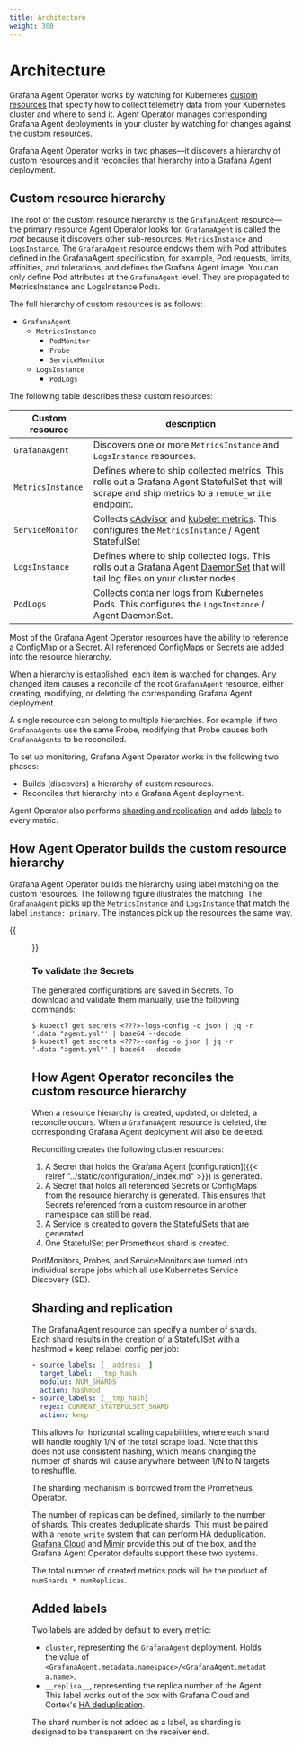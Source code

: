 ```yaml
---
title: Architecture
weight: 300
---
```


# Architecture

Grafana Agent Operator works by watching for Kubernetes [custom resources](https://kubernetes.io/docs/concepts/extend-kubernetes/api-extension/custom-resources/) that specify how to collect telemetry data from your Kubernetes cluster and where to send it. Agent Operator manages corresponding Grafana Agent deployments in your cluster by watching for changes against the custom resources.

Grafana Agent Operator works in two phases&mdash;it discovers a hierarchy of custom resources and it reconciles that hierarchy into a Grafana Agent deployment.

## Custom resource hierarchy

The root of the custom resource hierarchy is the `GrafanaAgent` resource&mdash;the primary resource Agent Operator looks for. `GrafanaAgent` is called the _root_ because it
discovers other sub-resources, `MetricsInstance` and `LogsInstance`. The `GrafanaAgent` resource endows them with Pod attributes defined in the GrafanaAgent specification, for example, Pod requests, limits, affinities, and tolerations, and defines the Grafana Agent image. You can only define Pod attributes at the `GrafanaAgent` level. They are propagated to MetricsInstance and LogsInstance Pods.

The full hierarchy of custom resources is as follows:

- `GrafanaAgent`
    - `MetricsInstance`
        - `PodMonitor`
        - `Probe`
        - `ServiceMonitor`
    - `LogsInstance`
        - `PodLogs`

The following table describes these custom resources:

| Custom resource | description |
|---|---|
| `GrafanaAgent` | Discovers one or more `MetricsInstance` and `LogsInstance` resources. |
| `MetricsInstance` | Defines where to ship collected metrics. This rolls out a Grafana Agent StatefulSet that will scrape and ship metrics to a `remote_write` endpoint. |
| `ServiceMonitor` | Collects [cAdvisor](https://github.com/google/cadvisor) and [kubelet metrics](https://github.com/kubernetes/kube-state-metrics). This configures the `MetricsInstance` / Agent StatefulSet |
| `LogsInstance` | Defines where to ship collected logs. This rolls out a Grafana Agent [DaemonSet](https://kubernetes.io/docs/concepts/workloads/controllers/daemonset/) that will tail log files on your cluster nodes. |
| `PodLogs` | Collects container logs from Kubernetes Pods. This configures the `LogsInstance` / Agent DaemonSet. |

Most of the Grafana Agent Operator resources have the ability to reference a [ConfigMap](https://kubernetes.io/docs/concepts/configuration/configmap/) or a
[Secret](https://kubernetes.io/docs/concepts/configuration/secret/). All referenced ConfigMaps or Secrets are added into the resource
hierarchy.

When a hierarchy is established, each item is watched for changes. Any changed
item causes a reconcile of the root `GrafanaAgent` resource, either
creating, modifying, or deleting the corresponding Grafana Agent deployment.

A single resource can belong to multiple hierarchies. For example, if two
`GrafanaAgents` use the same Probe, modifying that Probe causes both
`GrafanaAgents` to be reconciled.

To set up monitoring, Grafana Agent Operator works in the following two phases:

- Builds (discovers) a hierarchy of custom resources.
- Reconciles that hierarchy into a Grafana Agent deployment.

Agent Operator also performs [sharding and replication](#sharding-and-replication) and adds [labels](#added-labels) to every metric.

## How Agent Operator builds the custom resource hierarchy

Grafana Agent Operator builds the hierarchy using label matching on the custom resources. The following figure illustrates the matching. The `GrafanaAgent` picks up the `MetricsInstance`
and `LogsInstance` that match the label `instance: primary`. The instances pick up the resources the same way.

{{<figure class="float-right" src="../../assets/hierarchy.svg" >}}

### To validate the Secrets

The generated configurations are saved in Secrets. To download and
validate them manually, use the following commands:

```
$ kubectl get secrets <???>-logs-config -o json | jq -r '.data."agent.yml"' | base64 --decode
$ kubectl get secrets <???>-config -o json | jq -r '.data."agent.yml"' | base64 --decode
```

## How Agent Operator reconciles the custom resource hierarchy

When a resource hierarchy is created, updated, or deleted, a reconcile occurs.
When a `GrafanaAgent` resource is deleted, the corresponding Grafana Agent
deployment will also be deleted.

Reconciling creates the following cluster resources:

1. A Secret that holds the Grafana Agent
   [configuration]({{< relref "../static/configuration/_index.md" >}}) is generated.
2. A Secret that holds all referenced Secrets or ConfigMaps from
   the resource hierarchy is generated. This ensures that Secrets referenced from a custom
   resource in another namespace can still be read.
3. A Service is created to govern the StatefulSets that are generated.
4. One StatefulSet per Prometheus shard is created.

PodMonitors, Probes, and ServiceMonitors are turned into individual scrape jobs
which all use Kubernetes Service Discovery (SD).

## Sharding and replication

The GrafanaAgent resource can specify a number of shards. Each shard results in
the creation of a StatefulSet with a hashmod + keep relabel_config per job:

```yaml
- source_labels: [__address__]
  target_label: __tmp_hash
  modulus: NUM_SHARDS
  action: hashmod
- source_labels: [__tmp_hash]
  regex: CURRENT_STATEFULSET_SHARD
  action: keep
```

This allows for horizontal scaling capabilities, where each shard
will handle roughly 1/N of the total scrape load. Note that this does not use
consistent hashing, which means changing the number of shards will cause
anywhere between 1/N to N targets to reshuffle.

The sharding mechanism is borrowed from the Prometheus Operator.

The number of replicas can be defined, similarly to the number of shards. This
creates deduplicate shards. This must be paired with a `remote_write` system that
can perform HA deduplication. [Grafana Cloud](/docs/grafana-cloud/) and [Mimir](/docs/mimir/latest/) provide this out of the
box, and the Grafana Agent Operator defaults support these two systems.

The total number of created metrics pods will be the product of `numShards *
numReplicas`.

## Added labels

Two labels are added by default to every metric:

- `cluster`, representing the `GrafanaAgent` deployment. Holds the value of
  `<GrafanaAgent.metadata.namespace>/<GrafanaAgent.metadata.name>`.
- `__replica__`, representing the replica number of the Agent. This label works
   out of the box with Grafana Cloud and Cortex's [HA
   deduplication](https://cortexmetrics.io/docs/guides/ha-pair-handling/).

The shard number is not added as a label, as sharding is designed to be
transparent on the receiver end.
